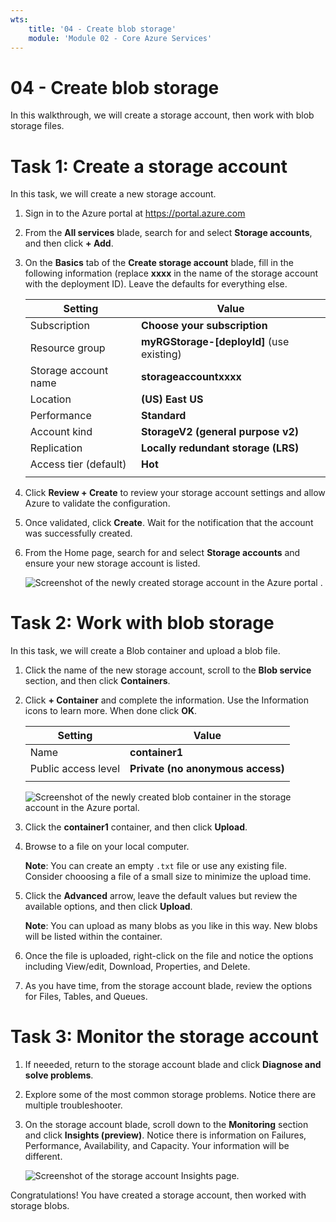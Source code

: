 ```yaml
---
wts:
    title: '04 - Create blob storage'
    module: 'Module 02 - Core Azure Services'
---
```

# 04 - Create blob storage

In this walkthrough, we will create a storage account, then work with blob storage files.

# Task 1: Create a storage account

In this task, we will create a new storage account. 

1. Sign in to the Azure portal at <a href="https://portal.azure.com" target="_blank"><span style="color: #0066cc;" color="#0066cc">https://portal.azure.com</span></a>

2. From the **All services** blade, search for and select **Storage accounts**, and then click **+ Add**. 

3. On the **Basics** tab of the **Create storage account** blade, fill in the following information (replace **xxxx** in the name of the storage account with the deployment ID). Leave the defaults for everything else.

    | Setting | Value | 
    | --- | --- |
    | Subscription | **Choose your subscription** |
    | Resource group | **myRGStorage-[deployId]** (use existing) |
    | Storage account name | **storageaccountxxxx** |
    | Location | **(US) East US**  |
    | Performance | **Standard** |
    | Account kind | **StorageV2 (general purpose v2)** |
    | Replication | **Locally redundant storage (LRS)** |
    | Access tier (default) | **Hot** |
    | | |

5. Click **Review + Create** to review your storage account settings and allow Azure to validate the configuration. 

6. Once validated, click **Create**. Wait for the notification that the account was successfully created. 

7. From the Home page, search for and select **Storage accounts** and ensure your new storage account is listed.

    ![Screenshot of the newly created storage account in the Azure portal .](../images/0401.png)

# Task 2: Work with blob storage

In this task, we will create a Blob container and upload a blob file. 

1. Click the name of the new storage account, scroll to the **Blob service** section, and then click **Containers**.

2. Click **+ Container** and complete the information. Use the Information icons to learn more. When done click **OK**.


    | Setting | Value |
    | --- | --- |
    | Name | **container1**  |
    | Public access level| **Private (no anonymous access)** |
    | | |

    ![Screenshot of the newly created blob container in the storage account in the Azure portal.](../images/0402.png)

4. Click the **container1** container, and then click **Upload**.

5. Browse to a file on your local computer. 

    **Note**: You can create an empty `.txt` file or use any existing file. Consider chooosing a file of a small size to minimize the upload time.

6. Click the **Advanced** arrow, leave the default values but review the available options, and then click **Upload**.

    **Note**: You can upload as many blobs as you like in this way. New blobs will be listed within the container.

7. Once the file is uploaded, right-click on the file and notice the options including View/edit, Download, Properties, and Delete. 

8. As you have time, from the storage account blade, review the options for Files, Tables, and Queues.

# Task 3: Monitor the storage account

1. If neeeded, return to the storage account blade and click **Diagnose and solve problems**. 

2. Explore some of the most common storage problems. Notice there are multiple troubleshooter.

3. On the storage account blade, scroll down to the **Monitoring** section and click **Insights (preview)**. Notice there is information on Failures, Performance, Availability, and Capacity. Your information will be different.

    ![Screenshot of the storage account Insights page.](../images/0403.png)

Congratulations! You have created a storage account, then worked with storage blobs.

